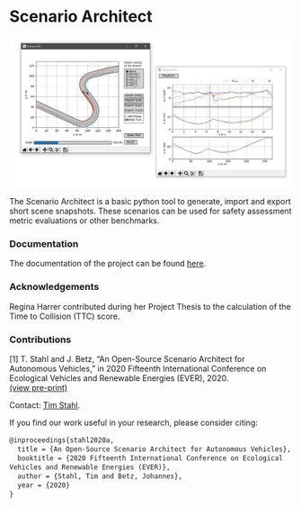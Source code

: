 # Scenario Architect

![Picture Overview Scenario Architect](docs/source/figures/Overview.png)

The Scenario Architect is a basic python tool to generate, import and export short scene snapshots. These scenarios can 
be used for safety assessment metric evaluations or other benchmarks.

### Documentation
The documentation of the project can be found [here](https://scenarioarchitect.readthedocs.io/).

### Acknowledgements
Regina Harrer contributed during her Project Thesis to the calculation of the Time to Collision (TTC) score.

### Contributions
[1] T. Stahl and J. Betz, “An Open-Source Scenario Architect for Autonomous Vehicles,” 
in 2020 Fifteenth International Conference on Ecological Vehicles and Renewable Energies (EVER), 2020.\
[(view pre-print)](https://arxiv.org/pdf/2006.09731)

Contact: [Tim Stahl](mailto:stahl@ftm.mw.tum.de).

If you find our work useful in your research, please consider citing: 
```
@inproceedings{stahl2020a,
  title = {An Open-Source Scenario Architect for Autonomous Vehicles},
  booktitle = {2020 Fifteenth International Conference on Ecological Vehicles and Renewable Energies (EVER)},
  author = {Stahl, Tim and Betz, Johannes},
  year = {2020}
}
```